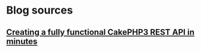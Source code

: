 # Blog sources

## [Creating a fully functional CakePHP3 REST API in minutes](http://www.bravo-kernel.com/xxx)

